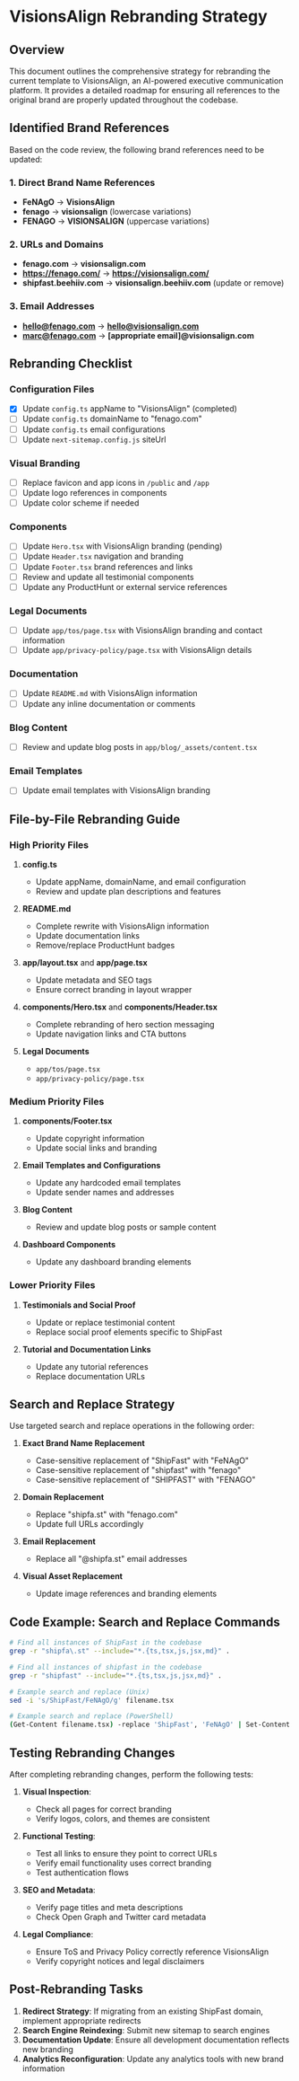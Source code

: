 # VisionsAlign Rebranding Strategy

## Overview

This document outlines the comprehensive strategy for rebranding the current template to VisionsAlign, an AI-powered executive communication platform. It provides a detailed roadmap for ensuring all references to the original brand are properly updated throughout the codebase.

## Identified Brand References

Based on the code review, the following brand references need to be updated:

### 1. Direct Brand Name References

- **FeNAgO** -> **VisionsAlign**
- **fenago** -> **visionsalign** (lowercase variations)
- **FENAGO** -> **VISIONSALIGN** (uppercase variations)

### 2. URLs and Domains

- **fenago.com** -> **visionsalign.com**
- **https://fenago.com/** -> **https://visionsalign.com/**
- **shipfast.beehiiv.com** -> **visionsalign.beehiiv.com** (update or remove)

### 3. Email Addresses

- **hello@fenago.com** -> **hello@visionsalign.com**
- **marc@fenago.com** -> **[appropriate email]@visionsalign.com**

## Rebranding Checklist

### Configuration Files

- [x] Update `config.ts` appName to "VisionsAlign" (completed)
- [ ] Update `config.ts` domainName to "fenago.com"
- [ ] Update `config.ts` email configurations
- [ ] Update `next-sitemap.config.js` siteUrl

### Visual Branding

- [ ] Replace favicon and app icons in `/public` and `/app`
- [ ] Update logo references in components
- [ ] Update color scheme if needed

### Components

- [ ] Update `Hero.tsx` with VisionsAlign branding (pending)
- [ ] Update `Header.tsx` navigation and branding
- [ ] Update `Footer.tsx` brand references and links
- [ ] Review and update all testimonial components
- [ ] Update any ProductHunt or external service references

### Legal Documents

- [ ] Update `app/tos/page.tsx` with VisionsAlign branding and contact information
- [ ] Update `app/privacy-policy/page.tsx` with VisionsAlign details

### Documentation

- [ ] Update `README.md` with VisionsAlign information
- [ ] Update any inline documentation or comments

### Blog Content

- [ ] Review and update blog posts in `app/blog/_assets/content.tsx`

### Email Templates

- [ ] Update email templates with VisionsAlign branding

## File-by-File Rebranding Guide

### High Priority Files

1. **config.ts**
   - Update appName, domainName, and email configuration
   - Review and update plan descriptions and features

2. **README.md**
   - Complete rewrite with VisionsAlign information
   - Update documentation links
   - Remove/replace ProductHunt badges

3. **app/layout.tsx** and **app/page.tsx**
   - Update metadata and SEO tags
   - Ensure correct branding in layout wrapper

4. **components/Hero.tsx** and **components/Header.tsx**
   - Complete rebranding of hero section messaging
   - Update navigation links and CTA buttons

5. **Legal Documents**
   - `app/tos/page.tsx`
   - `app/privacy-policy/page.tsx`

### Medium Priority Files

1. **components/Footer.tsx**
   - Update copyright information
   - Update social links and branding

2. **Email Templates and Configurations**
   - Update any hardcoded email templates
   - Update sender names and addresses

3. **Blog Content**
   - Review and update blog posts or sample content

4. **Dashboard Components**
   - Update any dashboard branding elements

### Lower Priority Files

1. **Testimonials and Social Proof**
   - Update or replace testimonial content
   - Replace social proof elements specific to ShipFast

2. **Tutorial and Documentation Links**
   - Update any tutorial references
   - Replace documentation URLs

## Search and Replace Strategy

Use targeted search and replace operations in the following order:

1. **Exact Brand Name Replacement**
   - Case-sensitive replacement of "ShipFast" with "FeNAgO"
   - Case-sensitive replacement of "shipfast" with "fenago"
   - Case-sensitive replacement of "SHIPFAST" with "FENAGO"

2. **Domain Replacement**
   - Replace "shipfa.st" with "fenago.com"
   - Update full URLs accordingly

3. **Email Replacement**
   - Replace all "@shipfa.st" email addresses

4. **Visual Asset Replacement**
   - Update image references and branding elements

## Code Example: Search and Replace Commands

```bash
# Find all instances of ShipFast in the codebase
grep -r "shipfa\.st" --include="*.{ts,tsx,js,jsx,md}" .

# Find all instances of shipfast in the codebase
grep -r "shipfast" --include="*.{ts,tsx,js,jsx,md}" .

# Example search and replace (Unix)
sed -i 's/ShipFast/FeNAgO/g' filename.tsx

# Example search and replace (PowerShell)
(Get-Content filename.tsx) -replace 'ShipFast', 'FeNAgO' | Set-Content filename.tsx
```

## Testing Rebranding Changes

After completing rebranding changes, perform the following tests:

1. **Visual Inspection**:
   - Check all pages for correct branding
   - Verify logos, colors, and themes are consistent

2. **Functional Testing**:
   - Test all links to ensure they point to correct URLs
   - Verify email functionality uses correct branding
   - Test authentication flows

3. **SEO and Metadata**:
   - Verify page titles and meta descriptions
   - Check Open Graph and Twitter card metadata

4. **Legal Compliance**:
   - Ensure ToS and Privacy Policy correctly reference VisionsAlign
   - Verify copyright notices and legal disclaimers

## Post-Rebranding Tasks

1. **Redirect Strategy**: If migrating from an existing ShipFast domain, implement appropriate redirects
2. **Search Engine Reindexing**: Submit new sitemap to search engines
3. **Documentation Update**: Ensure all development documentation reflects new branding
4. **Analytics Reconfiguration**: Update any analytics tools with new brand information

